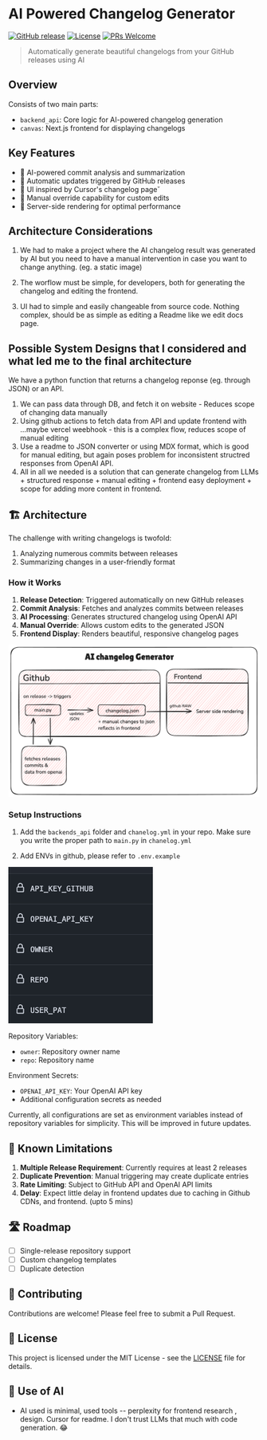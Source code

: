 # AI Powered Changelog Generator

[![GitHub release](https://img.shields.io/github/v/release/JaynouOliver/changelog)](https://github.com/JaynouOliver/changelog/releases)
[![License](https://img.shields.io/github/license/JaynouOliver/changelog)](LICENSE)
[![PRs Welcome](https://img.shields.io/badge/PRs-welcome-brightgreen.svg)](CONTRIBUTING.md)

> Automatically generate beautiful changelogs from your GitHub releases using AI 

##  Overview

Consists of two main parts:
- `backend_api`: Core logic for AI-powered changelog generation
- `canvas`:  Next.js frontend for displaying changelogs

##  Key Features

- 🤖 AI-powered commit analysis and summarization
- 🔄 Automatic updates triggered by GitHub releases
- 📱 UI inspired by Cursor's changelog page˘
- 🎨 Manual override capability for custom edits
- 🚀 Server-side rendering for optimal performance


## Architecture Considerations

1. We had to make a project where the AI changelog result was generated by AI but you need to have a manual intervention in case you want to change anything. (eg. a static image)

2. The worflow must be simple, for developers, both for generating the changelog and editing the frontend.

3. UI had to simple and easily changeable from source code. Nothing complex, should be as simple as editing a Readme like we edit docs page.

## Possible System Designs that I considered and what led me to the final architecture

We have a python function that returns a changelog reponse (eg. through JSON) or an API.

1. We can pass data through DB, and fetch it on website - Reduces scope of changing data manually
2. Using github actions to fetch data from API and update frontend with ...maybe vercel weebhook - this is a complex flow, reduces scope of manual editing
3. Use a readme to JSON converter or using MDX format, which is good for manual editing, but again poses problem for inconsistent structred responses from OpenAI API. 
4. All in all we needed is a solution that can generate changelog from LLMs + structured response + manual editing + frontend easy deployment + scope for adding more content in frontend.

## 🏗️ Architecture

The challenge with writing changelogs is twofold:
1. Analyzing numerous commits between releases
2. Summarizing changes in a user-friendly format

### How it Works

1. **Release Detection**: Triggered automatically on new GitHub releases
2. **Commit Analysis**: Fetches and analyzes commits between releases
3. **AI Processing**: Generates structured changelog using OpenAI API
4. **Manual Override**: Allows custom edits to the generated JSON
5. **Frontend Display**: Renders beautiful, responsive changelog pages

![AI Changelog Architecture](changelog.png)


### Setup Instructions



1. Add the ```backends_api``` folder and ```chanelog.yml``` in your repo. Make sure you write the proper path to ```main.py``` in ```chanelog.yml```

2. Add ENVs in github, please refer to ```.env.example```

![Environment Configuration](apikey.png)

Repository Variables:
- `owner`: Repository owner name
- `repo`: Repository name

Environment Secrets:
- `OPENAI_API_KEY`: Your OpenAI API key
- Additional configuration secrets as needed

Currently, all configurations are set as environment variables instead of repository variables for simplicity. This will be improved in future updates.


## 🚧 Known Limitations

1. **Multiple Release Requirement**: Currently requires at least 2 releases
2. **Duplicate Prevention**: Manual triggering may create duplicate entries
3. **Rate Limiting**: Subject to GitHub API and OpenAI API limits
4. **Delay**: Expect little delay in frontend updates due to caching in Github CDNs, and frontend. (upto 5 mins)

## 🛣️ Roadmap

- [ ] Single-release repository support
- [ ] Custom changelog templates
- [ ] Duplicate detection

## 🤝 Contributing

Contributions are welcome! Please feel free to submit a Pull Request.

## 📄 License

This project is licensed under the MIT License - see the [LICENSE](LICENSE) file for details.

## 🙏 Use of AI

- AI used is minimal, used tools -- perplexity for frontend research , design. Cursor for readme. I don't trust LLMs that much with code generation. 😂






